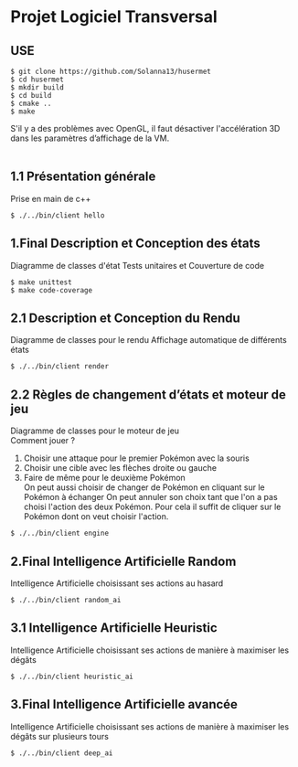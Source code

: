 # Projet Logiciel Transversal

## USE
```console
$ git clone https://github.com/Solanna13/husermet
$ cd husermet
$ mkdir build
$ cd build
$ cmake ..
$ make
```
S'il y a des problèmes avec OpenGL, il faut désactiver l'accélération 3D dans les paramètres d’affichage de la VM. <br>
<br>

## 1.1 Présentation générale
Prise en main de c++
```console
$ ./../bin/client hello
```

## 1.Final Description et Conception des états
Diagramme de classes d'état
Tests unitaires et Couverture de code
```console
$ make unittest
$ make code-coverage
```

## 2.1 Description et Conception du Rendu
Diagramme de classes pour le rendu
Affichage automatique de différents états
```console
$ ./../bin/client render
```

## 2.2 Règles de changement d’états et moteur de jeu
Diagramme de classes pour le moteur de jeu <br>
Comment jouer ?
1. Choisir une attaque pour le premier Pokémon avec la souris
2. Choisir une cible avec les flèches droite ou gauche
3. Faire de même pour le deuxième Pokémon <br>
On peut aussi choisir de changer de Pokémon en cliquant sur le Pokémon à échanger
On peut annuler son choix tant que l'on a pas choisi l'action des deux Pokémon. Pour cela il suffit de cliquer sur le Pokémon dont on veut choisir l'action.
```console
$ ./../bin/client engine
```

## 2.Final Intelligence Artificielle Random
Intelligence Artificielle choisissant ses actions au hasard
```console
$ ./../bin/client random_ai
```

## 3.1 Intelligence Artificielle Heuristic
Intelligence Artificielle choisissant ses actions de manière à maximiser les dégâts
```console
$ ./../bin/client heuristic_ai
```

## 3.Final Intelligence Artificielle avancée
Intelligence Artificielle choisissant ses actions de manière à maximiser les dégâts sur plusieurs tours
```console
$ ./../bin/client deep_ai
```
